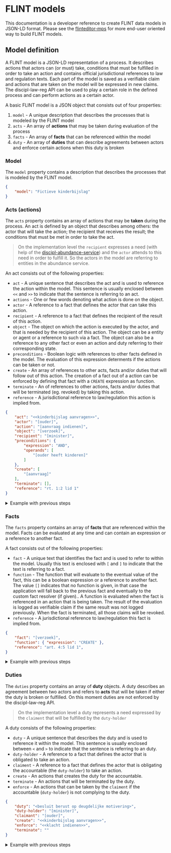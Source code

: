 # FLINT models

This documentation is a developer reference to create FLINT data models in JSON-LD format. Please see the [flinteditor-mps](https://github.com/discipl/flinteditor-mps) for more end-user oriented way to build FLINT models.

## Model definition

A FLINT model is a JSON-LD representation of a process. It describes actions that actors can (or must) take, conditions that must be fulfilled in order to take an action and contains official jurisdictional references to law and regulation texts. Each part of the model is saved as a verifiable claim and actions that are taken on the model will be expressed in new claims. The discipl-law-reg API can be used to play a certain role in the defined process and can perform actions as a certain actor.

A basic FLINT model is a JSON object that consists out of four properties:

1. `model` - A unique description that describes the processes that is modeled by the FLINT model
2. `acts` - An array of **actions** that may be taken during evaluation of the process
3. `facts` - An array of **facts** that can be referenced within the model
4. `duty` - An array of **duties** that can describe agreements between actors and enforce certain actions when this duty is broken

### Model

The `model` property contains a description that describes the processes that is modeled by the FLINT model.


```json
{
    "model": "Fictieve kinderbijslag"
}
```
### Acts (actions)

The `acts` property contains an array of actions that may be **taken** during the process. An act is defined by an object that describes among others: the actor that will take the action; the recipient that receives the result; the conditions that must be met in order to take the act.

> On the implementation level the `recipient` expresses a need (with help of the [discipl-abundance-service](https://github.com/discipl/discipl-abundance-service/)) and the `actor` attends to this need in order to fulfill it. So the actors in the model are referring to entities in the abundance service.

An act consists out of the following properties:

- `act` - A unique sentence that describes the act and is used to reference the action within the model. This sentence is usually enclosed between `<<` and `>>` to indicate that the sentence is referring to an act.
- `actions` - One or few words denoting what action is done on the object.
- `actor` - A reference to a fact that defines the actor that can take this action.
- `recipient` - A reference to a fact that defines the recipient of the result of this action.
- `object` - The object on which the action is executed by the actor, and that is needed by the recipient of this action. The object can be a entity or agent or a reference to such via a fact.  The object can also be a reference to any other fact or even an action and duty referring to their corresponding state.
- `preconditions` - Boolean logic with references to other facts defined in the model. The evaluation of this expression determents if the actions can be taken or not.
- `create` - An array of references to other acts, facts and/or duties that will follow out of this action. The creation of a fact out of a action can be enforced by defining that fact with a `CREATE` expression as function.
- `terminate` - An of references to other actions, facts and/or duties that will be terminated (eg. revoked) by taking this action.
- `reference` -  A jurisdictional reference to law/regulation this action is implied from.

```json
{
    "act": "<<kinderbijslag aanvragen>>",
    "actor": "[ouder]",
    "action": "[aanvraag indienen]",
    "object": "[verzoek]",
    "recipient": "[minister]",
    "preconditions": {
        "expression": "AND",
        "operands": [
            "[ouder heeft kinderen]"
        ]
    },
    "create": [
        "[aanvraag]"
    ],
    "terminate": [],
    "reference": "rt. 1:2 lid 1"
}
```
<details>
<summary>Example with previous steps</summary>

```json
{
    "model": "Fictieve kinderbijslag",
    "acts": [
        {
            "act": "<<kinderbijslag aanvragen>>",
            "actor": "[ouder]",
            "action": "[aanvraag indienen]",
            "object": "[verzoek]",
            "recipient": "[minister]",
            "preconditions": {
                "expression": "AND",
                "operands": [
                    "[ouder heeft kinderen]"
                ]
            },
            "create": [
                "[aanvraag]"
            ],
            "terminate": [],
            "reference": "art. 2 lid 1"
        },
        {
            "act": "<<klacht indienen>>",
            "action": "[klacht indienen]",
            "object": "[besluit]",
            "actor": "[ouder]",
            "recipient": "[minister]",
            "create": [
                "[bezwaarschrift]"
            ],
            "terminates": "",
            "reference": "art. 2 lid 2"
        },
        {
            "act": "<<aanvraag kinderbijslag toekennen>>",
            "actor": "[minister]",
            "action": "[besluit nemen]",
            "object": "[aanvraag]",
            "create": [
                "[besluit]"
            ],
            "recipient": "[ouder]",
            "reference": "rt. 1:2 lid 2"
        },
        {
            "act": "<<aanvraag kinderbijslag afwijzen>>",
            "actor": "[minister]",
            "action": "[besluit nemen]",
            "object": "[aanvraag]",
            "recipient": "[ouder]",
            "create": [
                "[besluit]"
            ],
            "terminates": [
                "[aanvraag]"
            ],
            "reference": "art. 2 lid 3"
        }
    ]
}
```
</details>

### Facts

The `facts` property contains an array of **facts** that are referenced within the model. Facts can be evaluated at any time and can contain an expression or a reference to another fact.

A fact consists out of the following properties:

- `fact` - A unique text that identifies the fact and is used to refer to within the model. Usually this text is enclosed with `[` and `]` to indicate that the text is referring to a fact.
- `function` - The function that will evaluate to the eventual value of the fact, this can be a boolean expression or a reference to another fact. The value `[]` indicates that no function is given, in that case the application will fall back to the previous fact and eventually to the custom fact resolver (if given).. A function is evaluated when the fact is referenced in an action that is being taken. The result of the evaluation is logged as verifiable claim if the same result was not logged previously. When the fact is terminated, all those claims will be revoked.
- `reference` - A jurisdictional reference to law/regulation this fact is implied from.

```json
{
    "fact": "[verzoek]",
    "function": { "expression": "CREATE" },
    "reference": "art. 4:5 lid 1",
}
```

<details>
<summary>Example with previous steps</summary>

```json
{
    "model": "Fictieve kinderbijslag",
    "acts": [
        {
            "act": "<<kinderbijslag aanvragen>>",
            "actor": "[ouder]",
            "action": "[aanvraag indienen]",
            "object": "[verzoek]",
            "recipient": "[minister]",
            "preconditions": {
                "expression": "AND",
                "operands": [
                    "[ouder heeft kinderen]"
                ]
            },
            "create": [
                "[aanvraag]"
            ],
            "terminate": [],
            "reference": "art. 2 lid 1"
        },
        {
            "act": "<<klacht indienen>>",
            "action": "[klacht indienen]",
            "object": "[besluit]",
            "actor": "[ouder]",
            "recipient": "[minister]",
            "create": [
                "[bezwaarschrift]"
            ],
            "terminates": "",
            "reference": "art. 2 lid 2"
        },
        {
            "act": "<<aanvraag kinderbijslag toekennen>>",
            "actor": "[minister]",
            "action": "[besluit nemen]",
            "object": "[aanvraag]",
            "create": [
                "[besluit]"
            ],
            "recipient": "[ouder]",
            "reference": "rt. 1:2 lid 2"
        },
        {
            "act": "<<aanvraag kinderbijslag afwijzen>>",
            "actor": "[minister]",
            "action": "[besluit nemen]",
            "object": "[aanvraag]",
            "recipient": "[ouder]",
            "create": [
                "[besluit]"
            ],
            "terminates": [
                "[aanvraag]"
            ],
            "reference": "art. 2 lid 3"
        }
    ],
    "facts": [
         {
            "fact": "[ouder]",
            "function": "[]",
            "reference": "art. 2 lid 1.1"
        },
        {
            "fact": "[minister]",
            "function": "[]",
            "reference": "art. 2 lid 1.2"
        },
        {
            "fact": "[verzoek]",
            "function": "[]",
            "reference": "art. 2 lid 1.3"
        },
        {
            "fact": "[ouder heeft kinderen]",
            "function": "[]",
            "reference": "art. 2 lid 1.4"
        },
        {
            "fact": "[aanvraag]",
            "function": {
                "expression": "CREATE"
            },
            "reference": "art. 2 lid 1.5"
        },
        {
            "fact": "[besluit]",
            "function": {
                "expression": "CREATE"
            },
            "reference": "art. 2 lid 1.6"
        },
        {
            "fact": "[bezwaarschrift]",
            "function": {
                "expression": "CREATE"
            },
            "reference": "art. 2 lid 1.7"
        }
    ]
}
```
</details>

### Duties

The `duties` property contains an array of **duty** objects. A duty describes an agreement between two actors and refers to **acts** that will be taken if either  the duty is broken or fulfilled. On this moment duties are not enforced by the discipl-law-reg API.

> On the implementation level a duty represents a need expressed by the `claiment` that will be fulfilled by the `duty-holder`

A duty consists of the following properties:

- `duty` - A unique sentence that describes the duty and is used to reference it within the model. This sentence is usually enclosed between `<` and `>` to indicate that the sentence is referring to an duty.
- `duty-holder` - A reference to a fact that defines the actor that is obligated to take an action.
- `claiment` - A reference to a fact that defines the actor that is obligating the accountable (the `duty-holder`) to take an action.
- `create` - An actions that creates the duty for the accountable.
- `terminate` - An actions that will be terminated by the duty.
- `enforce` - An actions that can be taken by the `claiment` if the accountable (`duty-holder`) is not complying to the duty.

```json
{
    "duty": "<besluit berust op deugdelijke motivering>",
    "duty-holder": "[minister]",
    "claimant": "[ouder]",
    "create": "<<kinderbijslag aanvragen>>",
    "enforce": "<<klacht indienen>>",
    "terminate": ""
}
```

<details>
<summary>Example with previous steps</summary>

```json
{
    "model": "Fictieve kinderbijslag",
    "acts": [
        {
            "act": "<<kinderbijslag aanvragen>>",
            "actor": "[ouder]",
            "action": "[aanvraag indienen]",
            "object": "[verzoek]",
            "recipient": "[minister]",
            "preconditions": {
                "expression": "AND",
                "operands": [
                    "[ouder heeft kinderen]"
                ]
            },
            "create": [
                "[aanvraag]"
            ],
            "terminate": [],
            "reference": "art. 2 lid 1"
        },
        {
            "act": "<<klacht indienen>>",
            "action": "[klacht indienen]",
            "object": "[besluit]",
            "actor": "[ouder]",
            "recipient": "[minister]",
            "create": [
                "[bezwaarschrift]"
            ],
            "terminates": "",
            "reference": "art. 2 lid 2"
        },
        {
            "act": "<<aanvraag kinderbijslag toekennen>>",
            "actor": "[minister]",
            "action": "[besluit nemen]",
            "object": "[aanvraag]",
            "create": [
                "[besluit]"
            ],
            "recipient": "[ouder]",
            "reference": "rt. 1:2 lid 2"
        },
        {
            "act": "<<aanvraag kinderbijslag afwijzen>>",
            "actor": "[minister]",
            "action": "[besluit nemen]",
            "object": "[aanvraag]",
            "recipient": "[ouder]",
            "create": [
                "[besluit]"
            ],
            "terminates": [
                "[aanvraag]"
            ],
            "reference": "art. 2 lid 3"
        }
    ],
    "facts": [
         {
            "fact": "[ouder]",
            "function": "[]",
            "reference": "art. 2 lid 1.1"
        },
        {
            "fact": "[minister]",
            "function": "[]",
            "reference": "art. 2 lid 1.2"
        },
        {
            "fact": "[verzoek]",
            "function": "[]",
            "reference": "art. 2 lid 1.3"
        },
        {
            "fact": "[ouder heeft kinderen]",
            "function": "[]",
            "reference": "art. 2 lid 1.4"
        },
        {
            "fact": "[aanvraag]",
            "function": {
                "expression": "CREATE"
            },
            "reference": "art. 2 lid 1.5"
        },
        {
            "fact": "[besluit]",
            "function": {
                "expression": "CREATE"
            },
            "reference": "art. 2 lid 1.6"
        },
        {
            "fact": "[bezwaarschrift]",
            "function": {
                "expression": "CREATE"
            },
            "reference": "art. 2 lid 1.7"
        }
    ],
    "duties": [
        {
            "duty": "<besluit berust op deugdelijke motivering>",
            "duty-holder": "[minister]",
            "claimant": "[ouder]",
            "create": "<<kinderbijslag aanvragen>>",
            "enforce": "<<klacht indienen>>",
            "terminate": ""
        }
    ]
}
```
</details>

